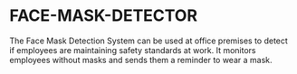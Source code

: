 # FACE-MASK-DETECTOR

The Face Mask Detection System can be used at office premises to detect if employees are maintaining safety standards at work. It monitors employees without masks and sends them a reminder to wear a mask.
